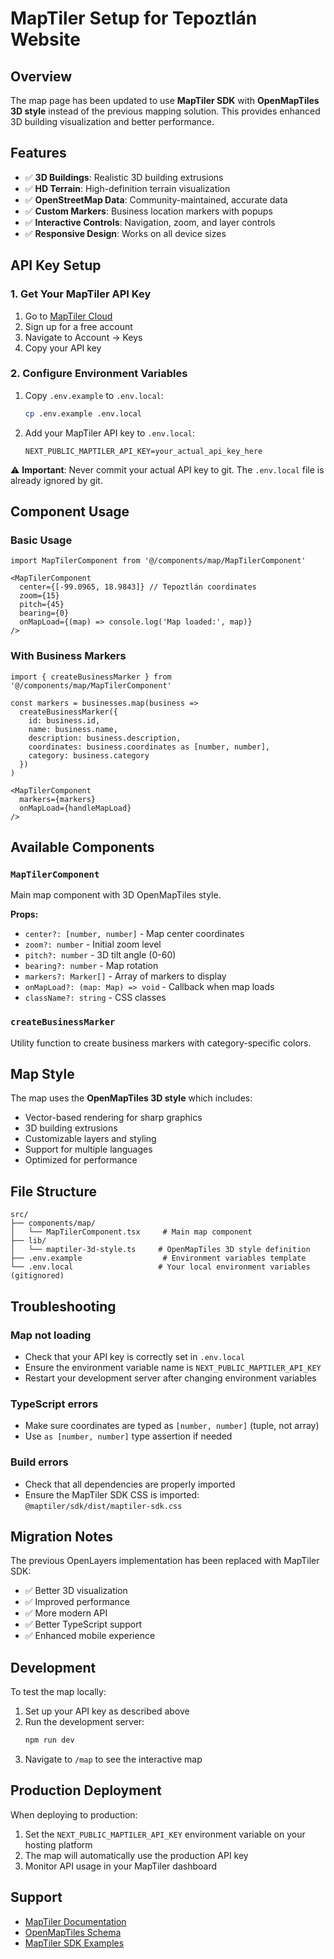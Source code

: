# MapTiler Setup for Tepoztlán Website

## Overview

The map page has been updated to use **MapTiler SDK** with **OpenMapTiles 3D style** instead of the previous mapping solution. This provides enhanced 3D building visualization and better performance.

## Features

- ✅ **3D Buildings**: Realistic 3D building extrusions
- ✅ **HD Terrain**: High-definition terrain visualization  
- ✅ **OpenStreetMap Data**: Community-maintained, accurate data
- ✅ **Custom Markers**: Business location markers with popups
- ✅ **Interactive Controls**: Navigation, zoom, and layer controls
- ✅ **Responsive Design**: Works on all device sizes

## API Key Setup

### 1. Get Your MapTiler API Key

1. Go to [MapTiler Cloud](https://cloud.maptiler.com/)
2. Sign up for a free account
3. Navigate to Account → Keys
4. Copy your API key

### 2. Configure Environment Variables

1. Copy `.env.example` to `.env.local`:
   ```bash
   cp .env.example .env.local
   ```

2. Add your MapTiler API key to `.env.local`:
   ```env
   NEXT_PUBLIC_MAPTILER_API_KEY=your_actual_api_key_here
   ```

⚠️ **Important**: Never commit your actual API key to git. The `.env.local` file is already ignored by git.

## Component Usage

### Basic Usage

```tsx
import MapTilerComponent from '@/components/map/MapTilerComponent'

<MapTilerComponent
  center={[-99.0965, 18.9843]} // Tepoztlán coordinates
  zoom={15}
  pitch={45}
  bearing={0}
  onMapLoad={(map) => console.log('Map loaded:', map)}
/>
```

### With Business Markers

```tsx
import { createBusinessMarker } from '@/components/map/MapTilerComponent'

const markers = businesses.map(business => 
  createBusinessMarker({
    id: business.id,
    name: business.name,
    description: business.description,
    coordinates: business.coordinates as [number, number],
    category: business.category
  })
)

<MapTilerComponent
  markers={markers}
  onMapLoad={handleMapLoad}
/>
```

## Available Components

### `MapTilerComponent`
Main map component with 3D OpenMapTiles style.

**Props:**
- `center?: [number, number]` - Map center coordinates
- `zoom?: number` - Initial zoom level
- `pitch?: number` - 3D tilt angle (0-60)
- `bearing?: number` - Map rotation
- `markers?: Marker[]` - Array of markers to display
- `onMapLoad?: (map: Map) => void` - Callback when map loads
- `className?: string` - CSS classes

### `createBusinessMarker`
Utility function to create business markers with category-specific colors.

## Map Style

The map uses the **OpenMapTiles 3D style** which includes:
- Vector-based rendering for sharp graphics
- 3D building extrusions
- Customizable layers and styling
- Support for multiple languages
- Optimized for performance

## File Structure

```
src/
├── components/map/
│   └── MapTilerComponent.tsx     # Main map component
├── lib/
│   └── maptiler-3d-style.ts     # OpenMapTiles 3D style definition
├── .env.example                  # Environment variables template
└── .env.local                   # Your local environment variables (gitignored)
```

## Troubleshooting

### Map not loading
- Check that your API key is correctly set in `.env.local`
- Ensure the environment variable name is `NEXT_PUBLIC_MAPTILER_API_KEY`
- Restart your development server after changing environment variables

### TypeScript errors
- Make sure coordinates are typed as `[number, number]` (tuple, not array)
- Use `as [number, number]` type assertion if needed

### Build errors
- Check that all dependencies are properly imported
- Ensure the MapTiler SDK CSS is imported: `@maptiler/sdk/dist/maptiler-sdk.css`

## Migration Notes

The previous OpenLayers implementation has been replaced with MapTiler SDK:
- ✅ Better 3D visualization
- ✅ Improved performance
- ✅ More modern API
- ✅ Better TypeScript support
- ✅ Enhanced mobile experience

## Development

To test the map locally:

1. Set up your API key as described above
2. Run the development server:
   ```bash
   npm run dev
   ```
3. Navigate to `/map` to see the interactive map

## Production Deployment

When deploying to production:

1. Set the `NEXT_PUBLIC_MAPTILER_API_KEY` environment variable on your hosting platform
2. The map will automatically use the production API key
3. Monitor API usage in your MapTiler dashboard

## Support

- [MapTiler Documentation](https://docs.maptiler.com/)
- [OpenMapTiles Schema](https://openmaptiles.org/schema/)
- [MapTiler SDK Examples](https://docs.maptiler.com/sdk-js/examples/)
